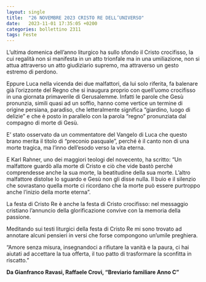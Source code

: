 ```yaml
---
layout: single
title:  "26 NOVEMBRE 2023 CRISTO RE DELL’UNIVERSO"
date:   2023-11-01 17:35:05 +0200
categories: bollettino 2311
tags: Feste
---
```


L’ultima domenica dell’anno liturgico ha sullo sfondo il Cristo crocifisso, la cui regalità non si manifesta in un atto trionfale ma in una umiliazione,
non si attua attraverso
un atto giudiziario supremo,
ma attraverso un gesto estremo di perdono.

Eppure Luca nella vicenda dei due malfattori, da lui solo riferita, fa balenare già l’orizzonte del Regno che si inaugura proprio con quell’uomo crocifisso in una
giornata primaverile di Gerusalemme. Infatti le parole che Gesù pronunzia,
simili quasi ad un soffio, hanno come vertice un termine di origine persiana,
paradiso, che letteralmente significa “giardino, luogo di delizie” e che è posto
in parallelo con la parola “regno” pronunziata dal compagno di morte di Gesù.

E’ stato osservato da un commentatore del Vangelo di Luca che questo brano merita il titolo di “preconio pasquale”, perché è il canto non di una morte tragica, ma l’inno dell’esodo verso la vita eterna.

E Karl Rahner, uno dei maggiori teologi del novecento, ha scritto: “Un malfattore
guardò alla morte di Cristo e ciò che vide bastò perché comprendesse anche la sua morte, la beatitudine della sua morte. L’altro malfattore distolse lo sguardo
e Gesù non gli disse nulla. Il buio e il silenzio che sovrastano quella morte ci ricordano che la morte può essere purtroppo anche l’inizio della morte eterna”.

La festa di Cristo Re è anche la festa di Cristo crocifisso: nel messaggio cristiano
l’annuncio della glorificazione convive con la memoria della passione.

Meditando sui testi liturgici della festa di Cristo Re mi sono trovato ad annotare alcuni pensieri in versi che forse compongono un’umile preghiera.

“Amore senza misura, insegnandoci a rifiutare la vanità e la paura,
ci hai aiutati ad accettare la tua offerta, il tuo patto di trasformare
la sconfitta in riscatto.”

__Da Gianfranco Ravasi, Raffaele Crovi, “Breviario familiare Anno C”__

